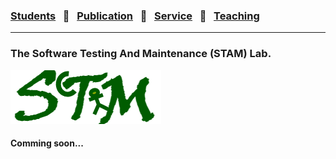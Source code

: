 ### [Students](stamlab.md) &nbsp;&nbsp;🌴&nbsp;&nbsp; [Publication](publications.md) &nbsp;&nbsp;🌴&nbsp;&nbsp; [Service](services.md) &nbsp;&nbsp;🌴&nbsp;&nbsp; [Teaching](teaching.md)
***

<h3> The Software Testing And Maintenance (STAM) Lab.</h3>

![The Software Testing And Maintenance (STAM) Lab](assets/img/stam_logo_new.png)

<h4> Comming soon...</h4>